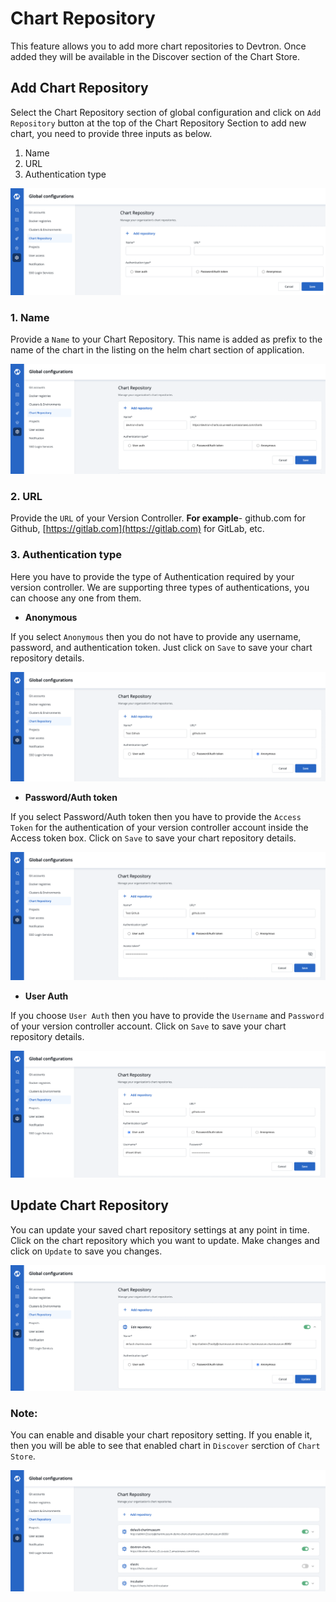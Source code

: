# Chart Repository

This feature allows you to add more chart repositories to Devtron. Once added they will be available in the Discover section of the Chart Store. 


## Add Chart Repository

Select the Chart Repository section of global configuration and click on `Add Repository` button at the top of the Chart Repository Section to add new chart, you need to provide three inputs as below.

1. Name
2. URL
3. Authentication type

![](../../.gitbook/assets/gc-add-chart.png)

### 1. Name

Provide a `Name` to your Chart Repository. This name is added as prefix to the name of the chart in the listing on the helm chart section of application.

![](../../.gitbook/assets/gc-chart-name.png)

### 2. URL

Provide the `URL` of your Version Controller. **For example**- github.com for Github, [https://gitlab.com](https://gitlab.com) for GitLab, etc.

### 3. Authentication type

Here you have to provide the type of Authentication required by your version controller. We are supporting three types of authentications, you can choose any one from them.


* **Anonymous**

If you select `Anonymous` then you do not have to provide any username, password, and authentication token. Just click on `Save` to save your chart repository details.

![](../../.gitbook/assets/gc-chart-configure-anonymous.png)

* **Password/Auth token**

If you select Password/Auth token then you have to provide the `Access Token` for the authentication of your version controller account inside the Access token box. Click on `Save` to save your chart repository details.

![](../../.gitbook/assets/gc-chart-config-password.png)

* **User Auth**

If you choose `User Auth` then you have to provide the `Username` and `Password` of your version controller account. Click on `Save` to save your chart repository details.

![](../../.gitbook/assets/gc-chart-configure-user.png)

## Update Chart Repository

You can update your saved chart repository settings at any point in time. Click on the chart repository which you want to update. Make changes and click on `Update` to save you changes.

![](../../.gitbook/assets/gc-edit-chart.png)

### Note:

You can enable and disable your chart repository setting. If you enable it, then you will be able to see that enabled chart in `Discover` serction of `Chart Store`.

![](../../.gitbook/assets/gc-chart-list.png)